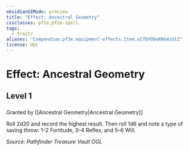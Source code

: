 ```yaml
---
obsidianUIMode: preview
title: "Effect: Ancestral Geometry"
cssclasses: pf2e,pf2e-spell
tags:
  - trait/
aliases: "Compendium.pf2e.equipment-effects.Item.oI7DVO9uKNG4zGtZ"
license: OGL
---
```

# Effect: Ancestral Geometry
## Level 1
### 






Granted by [[Ancestral Geometry|Ancestral Geometry]]

Roll 2d20 and record the highest result. Then roll 1d6 and note a type of saving throw: 1–2 Fortitude, 3–4 Reflex, and 5–6 Will.

*Source: Pathfinder Treasure Vault*
*OGL*